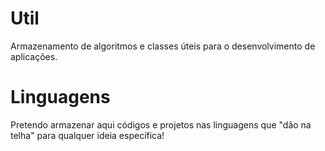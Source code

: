 # Util
Armazenamento de algoritmos e classes úteis para o desenvolvimento de aplicações.
# Linguagens
Pretendo armazenar aqui códigos e projetos nas linguagens que "dão na telha" para qualquer ideia específica!
